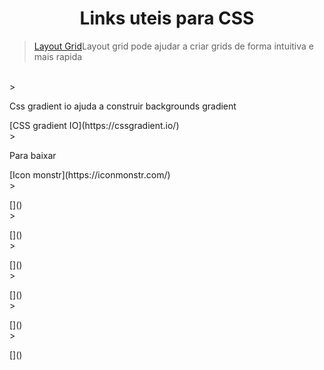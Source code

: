 <h1 align="center"> Links uteis para CSS </h1>

>[Layout Grid](https://grid.layoutit.com/)Layout grid pode ajudar a criar grids de forma intuitiva e mais rapida

</br>
><p>Css gradient io ajuda a construir backgrounds gradient</p>
[CSS gradient IO](https://cssgradient.io/)
</br>
><p>Para baixar</p>
[Icon monstr](https://iconmonstr.com/)
</br>
><p></p>
[]()
</br>
><p></p>
[]()
</br>
><p></p>
[]()
</br>
><p></p>
[]()
</br>
><p></p>
[]()
</br>
><p></p>
[]()

